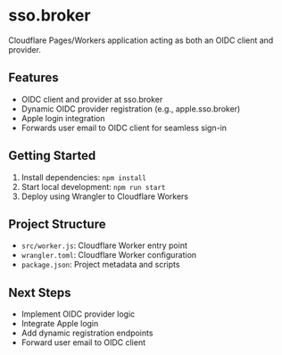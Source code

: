 # sso.broker

Cloudflare Pages/Workers application acting as both an OIDC client and provider.

## Features
- OIDC client and provider at sso.broker
- Dynamic OIDC provider registration (e.g., apple.sso.broker)
- Apple login integration
- Forwards user email to OIDC client for seamless sign-in

## Getting Started
1. Install dependencies: `npm install`
2. Start local development: `npm run start`
3. Deploy using Wrangler to Cloudflare Workers

## Project Structure
- `src/worker.js`: Cloudflare Worker entry point
- `wrangler.toml`: Cloudflare Worker configuration
- `package.json`: Project metadata and scripts

## Next Steps
- Implement OIDC provider logic
- Integrate Apple login
- Add dynamic registration endpoints
- Forward user email to OIDC client
